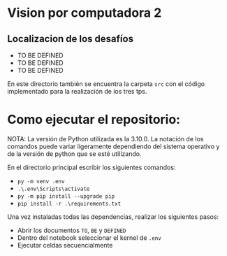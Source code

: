 # Vision por computadora 2

## Localizacion de los desafíos

- TO BE DEFINED
- TO BE DEFINED
- TO BE DEFINED

En este directorio también se encuentra la carpeta `src` con el código implementado para la realización de los tres tps.

# Como ejecutar el repositorio:
NOTA: La versión de Python utilizada es la 3.10.0.
La notación de los comandos puede variar ligeramente dependiendo del sistema operativo y de la versión de python que se esté utilizando.

En el directorio principal escribir los siguientes comandos:
- ``py -m venv .env``
- ``.\.env\Scripts\activate``
- ``py -m pip install --upgrade pip``
- ``pip install -r .\requirements.txt``

Una vez instaladas todas las dependencias, realizar los siguientes pasos:
- Abrir los documentos ``TO``, ``BE`` y ``DEFINED``
- Dentro del notebook seleccionar el kernel de ``.env``
- Ejecutar celdas secuencialmente
